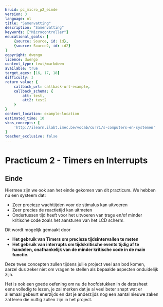 ```yaml
---
hruid: pc_micro_p2_einde
version: 3
language: nl
title: "Samenvatting"
description: "Samenvatting"
keywords: ["Microcontroller"]
educational_goals: [
    {source: Source, id: id}, 
    {source: Source2, id: id2}
]
copyright: dwengo
licence: dwengo
content_type: text/markdown
available: true
target_ages: [16, 17, 18]
difficulty: 3
return_value: {
    callback_url: callback-url-example,
    callback_schema: {
        att: test,
        att2: test2
    }
}
content_location: example-location
estimated_time: 10
skos_concepts: [
    'http://ilearn.ilabt.imec.be/vocab/curr1/s-computers-en-systemen'
]
teacher_exclusive: false
---
```

# Practicum 2 - Timers en Interrupts

## Einde

Hiermee zijn we ook aan het einde gekomen van dit practicum. We hebben nu een systeem dat:

* Zeer precieze wachttijden voor de stimulus kan uitvoeren
* Zeer precies de reactietijd kan uitmeten
* Ondertussen tijd heeft voor het uitvoeren van trage en/of minder kritische code zoals het aansturen van het LCD scherm.

Dit wordt mogelijk gemaakt door

* **Het gebruik van Timers om precieze tijdsintervallen te meten**
* **Het gebruik van interrupts om tijdskritische events tijdig af te handelen, onafhankelijk van de minder kritische code in de main functie.**

Deze twee concepten zullen tijdens jullie project veel aan bod komen, aarzel dus zeker niet om vragen te stellen als bepaalde aspecten onduidelijk zijn.

Het is ook een goede oefening om nu de hoofdstukken in de datasheet eens volledig te lezen, je zal merken dat je al veel beter snapt wat er allemaal gebeurt enerzijds en dat je anderzijds nog een aantal nieuwe zaken zal leren die nuttig zullen zijn in het project.